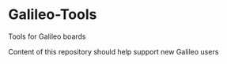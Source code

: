 # Galileo-Tools
Tools for Galileo boards

Content of this repository should help support new Galileo users
